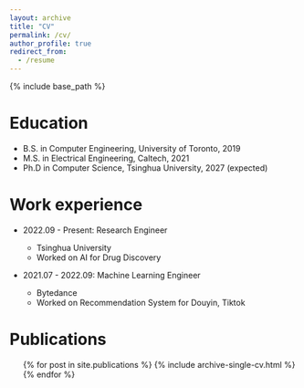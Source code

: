 ```yaml
---
layout: archive
title: "CV"
permalink: /cv/
author_profile: true
redirect_from:
  - /resume
---
```


{% include base_path %}

Education
======
* B.S. in Computer Engineering, University of Toronto, 2019
* M.S. in Electrical Engineering, Caltech, 2021
* Ph.D in Computer Science, Tsinghua University, 2027 (expected)

Work experience
======

* 2022.09 - Present: Research Engineer
  * Tsinghua University
  * Worked on AI for Drug Discovery

* 2021.07 - 2022.09: Machine Learning Engineer
  * Bytedance
  * Worked on Recommendation System for Douyin, Tiktok


Publications
======
  <ul>{% for post in site.publications %}
    {% include archive-single-cv.html %}
  {% endfor %}</ul>
  



